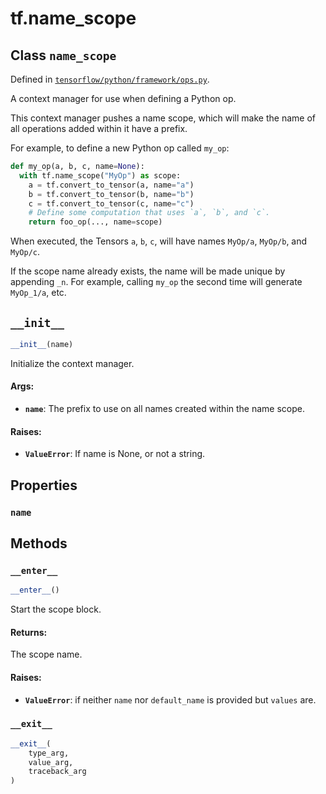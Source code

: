 <div itemscope itemtype="http://developers.google.com/ReferenceObject">
<meta itemprop="name" content="tf.name_scope" />
<meta itemprop="path" content="Stable" />
<meta itemprop="property" content="name"/>
<meta itemprop="property" content="__enter__"/>
<meta itemprop="property" content="__exit__"/>
<meta itemprop="property" content="__init__"/>
</div>

# tf.name_scope

## Class `name_scope`





Defined in [`tensorflow/python/framework/ops.py`](/code/stable/tensorflow/python/framework/ops.py).

A context manager for use when defining a Python op.

This context manager pushes a name scope, which will make the name of all
operations added within it have a prefix.

For example, to define a new Python op called `my_op`:

```python
def my_op(a, b, c, name=None):
  with tf.name_scope("MyOp") as scope:
    a = tf.convert_to_tensor(a, name="a")
    b = tf.convert_to_tensor(b, name="b")
    c = tf.convert_to_tensor(c, name="c")
    # Define some computation that uses `a`, `b`, and `c`.
    return foo_op(..., name=scope)
```

When executed, the Tensors `a`, `b`, `c`, will have names `MyOp/a`, `MyOp/b`,
and `MyOp/c`.

If the scope name already exists, the name will be made unique by appending
`_n`. For example, calling `my_op` the second time will generate `MyOp_1/a`,
etc.

<h2 id="__init__"><code>__init__</code></h2>

``` python
__init__(name)
```

Initialize the context manager.

#### Args:

* <b>`name`</b>: The prefix to use on all names created within the name scope.


#### Raises:

* <b>`ValueError`</b>: If name is None, or not a string.



## Properties

<h3 id="name"><code>name</code></h3>





## Methods

<h3 id="__enter__"><code>__enter__</code></h3>

``` python
__enter__()
```

Start the scope block.

#### Returns:

The scope name.


#### Raises:

* <b>`ValueError`</b>: if neither `name` nor `default_name` is provided
    but `values` are.

<h3 id="__exit__"><code>__exit__</code></h3>

``` python
__exit__(
    type_arg,
    value_arg,
    traceback_arg
)
```





